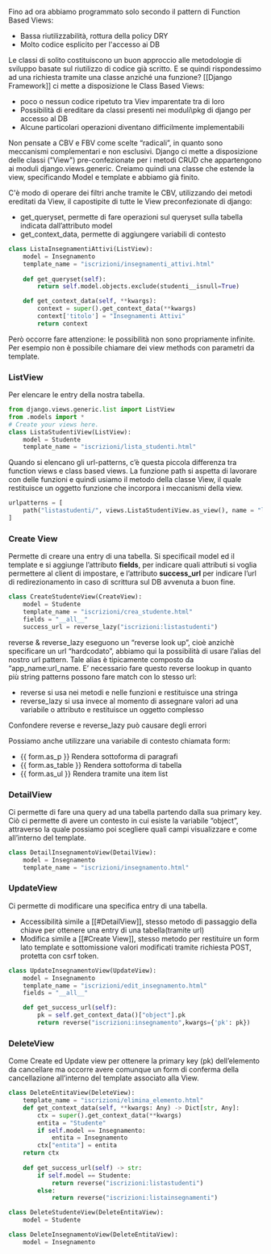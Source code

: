 Fino ad ora abbiamo programmato solo secondo il pattern di Function Based Views:
- Bassa riutilizzabilità, rottura della policy DRY
- Molto codice esplicito per l'accesso ai DB

Le classi di solito costituiscono un buon approccio alle metodologie di sviluppo basate sul riutilizzo di codice già scritto. E se quindi rispondessimo ad una richiesta tramite una classe anziché una funzione? [[Django Framework]] ci mette a disposizione le Class Based Views:
- poco o nessun codice ripetuto tra Viev imparentate tra di loro
- Possibilità di ereditare da classi presenti nei moduli\pkg di django per accesso al DB
- Alcune particolari operazioni diventano difficilmente implementabili

Non pensate a CBV e FBV come scelte “radicali”, in quanto sono meccanismi complementari e non esclusivi.
Django ci mette a disposizione delle classi ("View") pre-confezionate per i metodi CRUD che appartengono ai moduli django.views.generic. Creiamo quindi una classe che estende la view, specificando Model e template e abbiamo già finito.

C'è modo di operare dei filtri anche tramite le CBV, utilizzando dei metodi ereditati da View, il capostipite di tutte le View preconfezionate di django:
- get_queryset, permette di fare operazioni sul queryset sulla tabella indicata dall’attributo model
- get_context_data, permette di aggiungere variabili di contesto
```python
class ListaInsegnamentiAttivi(ListView):
	model = Insegnamento
	template_name = "iscrizioni/insegnamenti_attivi.html"
	
	def get_queryset(self):
		return self.model.objects.exclude(studenti__isnull=True)

	def get_context_data(self, **kwargs):
		context = super().get_context_data(**kwargs)
		context['titolo'] = "Insegnamenti Attivi"
		return context
```

Però occorre fare attenzione: le possibilità non sono propriamente infinite. Per esempio non è possibile chiamare dei view methods con parametri da template.



### ListView
Per elencare le entry della nostra tabella.
```python
from django.views.generic.list import ListView
from .models import *
# Create your views here.
class ListaStudentiView(ListView):
	model = Studente
	template_name = "iscrizioni/lista_studenti.html"
```

Quando si elencano gli url-patterns, c’è questa piccola differenza tra function views e class based views. La funzione path si aspetta di lavorare con delle funzioni e quindi usiamo il metodo della classe View, il quale restituisce un oggetto funzione che incorpora i meccanismi della view.
```python 
urlpatterns = [
	path("listastudenti/", views.ListaStudentiView.as_view(), name = "listastudenti")
]
```



### Create View
Permette di creare una entry di una tabella. Si specificail model ed il template e si aggiunge l’attributo **fields**, per indicare quali attributi si voglia permettere al client di impostare, e l’attributo **success_url** per indicare l’url di redirezionamento in caso di scrittura sul DB avvenuta a buon fine.
```python
class CreateStudenteView(CreateView):
	model = Studente
	template_name = "iscrizioni/crea_studente.html"
	fields = "__all__"
	success_url = reverse_lazy("iscrizioni:listastudenti")
```

reverse & reverse_lazy eseguono un “reverse look up”, cioè anzichè specificare un url “hardcodato”, abbiamo qui la possibilità di usare l’alias del nostro url pattern. Tale alias è tipicamente composto da “app_name:url_name. E’ necessario fare questo reverse lookup in quanto più string patterns possono fare match con lo stesso url:
- reverse si usa nei metodi e nelle funzioni e restituisce una stringa
- reverse_lazy si usa invece al momento di assegnare valori ad una variabile o attributo e restituisce un oggetto complesso

Confondere reverse e reverse_lazy può causare degli errori

Possiamo anche utilizzare una variabile di contesto chiamata form:
- {{ form.as_p }} Rendera sottoforma di paragrafi
- {{ form.as_table }} Rendera sottoforma di tabella
- {{ form.as_ul }} Rendera tramite una item list



### DetailView
Ci permette di fare una query ad una tabella partendo dalla sua primary key. Ciò ci permette di avere un contesto in cui esiste la variabile “object”, attraverso la quale possiamo poi scegliere quali campi visualizzare e come all’interno del template.
```python
class DetailInsegnamentoView(DetailView):
	model = Insegnamento
	template_name = "iscrizioni/insegnamento.html"
```



### UpdateView
Ci permette di modificare una specifica entry di una tabella.
- Accessibilità simile a [[#DetailView]], stesso metodo di passaggio della chiave per ottenere una entry di una tabella(tramite url)
- Modifica simile a [[#Create View]], stesso metodo per restituire un form lato template e sottomissione valori modificati tramite richiesta POST, protetta con csrf token.
```python
class UpdateInsegnamentoView(UpdateView):
	model = Insegnamento
	template_name = "iscrizioni/edit_insegnamento.html"
	fields = "__all__"

	def get_success_url(self):
		pk = self.get_context_data()["object"].pk
		return reverse("iscrizioni:insegnamento",kwargs={'pk': pk})
```



### DeleteView
Come Create ed Update view per ottenere la primary key (pk) dell’elemento da
cancellare ma occorre avere comunque un form di conferma della cancellazione all’interno del template associato alla View.
```python
class DeleteEntitaView(DeleteView):
	template_name = "iscrizioni/elimina_elemento.html"  
	def get_context_data(self, **kwargs: Any) -> Dict[str, Any]:
		ctx = super().get_context_data(**kwargs)
		entita = "Studente"
		if self.model == Insegnamento:
			entita = Insegnamento
		ctx["entita"] = entita
	return ctx
	
	def get_success_url(self) -> str:
		if self.model == Studente:
			return reverse("iscrizioni:listastudenti")
		else:
			return reverse("iscrizioni:listainsegnamenti")

class DeleteStudenteView(DeleteEntitaView):
	model = Studente

class DeleteInsegnamentoView(DeleteEntitaView):
	model = Insegnamento
```
